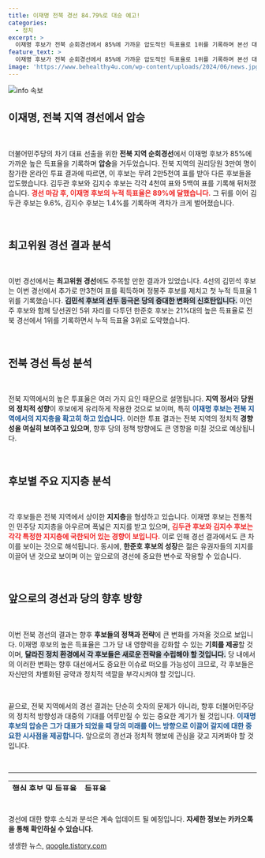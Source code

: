 ```yaml
---
title: 이재명 전북 경선 84.79%로 대승 예고!
categories:
  - 정치
excerpt: >
  이재명 후보가 전북 순회경선에서 85%에 가까운 압도적인 득표율로 1위를 기록하며 본선 대비 기대감을 높였습니다. 최고위원 경선에서도 김민석 후보가 선두로 나서고, 전주 출신 한준호 후보가 순위 상승을 이뤄내며 정치 지형이 요동치고 있습니다!
feature_text: >
  이재명 후보가 전북 순회경선에서 85%에 가까운 압도적인 득표율로 1위를 기록하며 본선 대비 기대감을 높였습니다. 최고위원 경선에서도 김민석 후보가 선두로 나서고, 전주 출신 한준호 후보가 순위 상승을 이뤄내며 정치 지형이 요동치고 있습니다!
image: 'https://www.behealthy4u.com/wp-content/uploads/2024/06/news.jpg'
---
```


<p><img src="https://www.behealthy4u.com/wp-content/uploads/2024/06/news.jpg" alt="info 속보" /></p>

<h2 data-ke-size="size26">이재명, 전북 지역 경선에서 압승</h2>

<p data-ke-size="size16">&nbsp;</p>

<p data-ke-size="size16">더불어민주당의 차기 대표 선출을 위한 <b>전북 지역 순회경선</b>에서 이재명 후보가 85%에 가까운 높은 득표율을 기록하며 <b>압승</b>을 거두었습니다. 전북 지역의 권리당원 3만여 명이 참가한 온라인 투표 결과에 따르면, 이 후보는 무려 2만5천여 표를 받아 다른 후보들을 압도했습니다. 김두관 후보와 김지수 후보는 각각 4천여 표와 5백여 표를 기록해 뒤처졌습니다. <b><span style="color: #ee2323;">경선 마감 후, 이재명 후보의 누적 득표율은 89%에 달했습니다.</span></b> 그 뒤를 이어 김두관 후보는 9.6%, 김지수 후보는 1.4%를 기록하며 격차가 크게 벌어졌습니다.</p>

<p data-ke-size="size16">&nbsp;</p>

<h2 data-ke-size="size26">최고위원 경선 결과 분석</h2>

<p data-ke-size="size16">&nbsp;</p>

<p data-ke-size="size16">이번 경선에서는 <b>최고위원 경선</b>에도 주목할 만한 결과가 있었습니다. 4선의 김민석 후보는 이번 경선에서 추가로 만3천여 표를 획득하며 정봉주 후보를 제치고 첫 누적 득표율 1위를 기록했습니다. <b><span style="background-color: #21538527;">김민석 후보의 선두 등극은 당의 중대한 변화의 신호탄입니다.</span></b> 이언주 후보와 함께 당선권인 5위 자리를 다투던 한준호 후보는 21%대의 높은 득표율로 전북 경선에서 1위를 기록하면서 누적 득표율 3위로 도약했습니다.</p>

<p data-ke-size="size16">&nbsp;</p>

<h2 data-ke-size="size26">전북 경선 특성 분석</h2>

<p data-ke-size="size16">&nbsp;</p>

<p data-ke-size="size16">전북 지역에서의 높은 투표율은 여러 가지 요인 때문으로 설명됩니다. <b>지역 정서</b>와 <b>당원의 정치적 성향</b>이 후보에게 유리하게 작용한 것으로 보이며, 특히 <b><span style="color: #1a5490;">이재명 후보는 전북 지역에서의 지지층을 확고히 하고 있습니다.</span></b> 이러한 투표 결과는 전북 지역의 정치적 <b>경향성을 여실히 보여주고 있으며</b>, 향후 당의 정책 방향에도 큰 영향을 미칠 것으로 예상됩니다.</p>

<p data-ke-size="size16">&nbsp;</p>

<h2 data-ke-size="size26">후보별 주요 지지층 분석</h2>

<p data-ke-size="size16">&nbsp;</p>

<p data-ke-size="size16">각 후보들은 전북 지역에서 상이한 <b>지지층</b>을 형성하고 있습니다. 이재명 후보는 전통적인 민주당 지지층을 아우르며 폭넓은 지지를 받고 있으며, <b><span style="color: #ee2323;">김두관 후보와 김지수 후보는 각각 특정한 지지층에 국한되어 있는 경향이 보입니다.</span></b> 이로 인해 경선 결과에서도 큰 차이를 보이는 것으로 해석됩니다. 동시에, <b>한준호 후보의 성장</b>은 젊은 유권자들의 지지를 이끌어 낸 것으로 보이며 이는 앞으로의 경선에 중요한 변수로 작용할 수 있습니다.</p>

<p data-ke-size="size16">&nbsp;</p>

<h2 data-ke-size="size26">앞으로의 경선과 당의 향후 방향</h2>

<p data-ke-size="size16">&nbsp;</p>

<p data-ke-size="size16">이번 전북 경선의 결과는 향후 <b>후보들의 정책과 전략</b>에 큰 변화를 가져올 것으로 보입니다. 이재명 후보의 높은 득표율은 그가 당 내 영향력을 강화할 수 있는 <b>기회를 제공</b>할 것이며, <b><span style="background-color: #21538527;">달라진 정치 환경에서 각 후보들은 새로운 전략을 수립해야 할 것입니다.</span></b> 당 내에서의 이러한 변화는 향후 대선에서도 중요한 이슈로 떠오를 가능성이 크므로, 각 후보들은 자신만의 차별화된 공약과 정치적 색깔을 부각시켜야 할 것입니다.</p>

<p data-ke-size="size16">&nbsp;</p>

<p data-ke-size="size16">끝으로, 전북 지역에서의 경선 결과는 단순히 숫자의 문제가 아니라, 향후 더불어민주당의 정치적 방향성과 대중의 기대를 어루만질 수 있는 중요한 계기가 될 것입니다. <b><span style="color: #1a5490;">이재명 후보의 압승은 그가 대표가 되었을 때 당의 미래를 어느 방향으로 이끌어 갈지에 대한 중요한 시사점을 제공합니다.</span></b> 앞으로의 경선과 정치적 행보에 관심을 갖고 지켜봐야 할 것 입니다.</p>

<p data-ke-size="size16">&nbsp;</p>

<hr>

<table style="border-collapse: collapse; width: 100%; height: 20px;">
    <tbody>
        <tr>
            <td style="text-align: center; height: 17px;"><b>핵심 후보 및 득표율</b></td>
            <td style="text-align: center; height: 17px;"><b>득표율</b></td>
        </tr>
        <tr>
            <td style="text-align: center; height: 17px;"><b>이재명 후보</b></td>
            <td style="text-align: center; height: 17px;"><b>89%</b></td>
        </tr>
        <tr>
            <td style="text-align: center; height: 17px;"><b>김두관 후보</b></td>
            <td style="text-align: center; height: 17px;"><b>9.6%</b></td>
        </tr>
        <tr>
            <td style="text-align: center; height: 17px;"><b>김지수 후보</b></td>
            <td style="text-align: center; height: 17px;"><b>1.4%</b></td>
        </tr>
    </tbody>
</table>

<p data-ke-size="size16">&nbsp;</p>

<p data-ke-size="size16">경선에 대한 향후 소식과 분석은 계속 업데이트 될 예정입니다. <b>자세한 정보는 카카오톡을 통해 확인하실 수 있습니다.</b></p>
생생한 뉴스, <a href="https://qoogle.tistory.com" rel="dofollow">qoogle.tistory.com</a>


